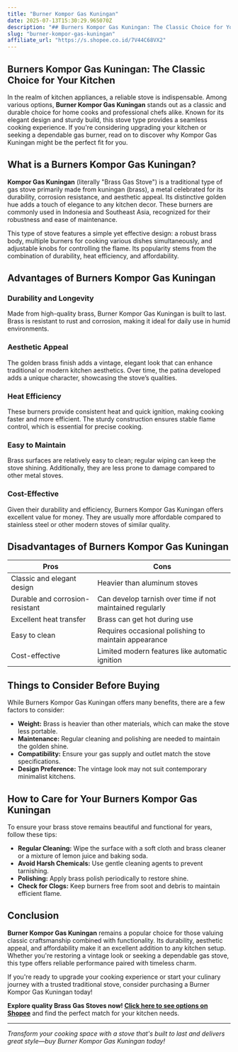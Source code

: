 ```yaml
---
title: "Burner Kompor Gas Kuningan"
date: 2025-07-13T15:30:29.965070Z
description: "## Burners Kompor Gas Kuningan: The Classic Choice for Your Kitchen..."
slug: "burner-kompor-gas-kuningan"
affiliate_url: "https://s.shopee.co.id/7V44C68VX2"
---
```

## Burners Kompor Gas Kuningan: The Classic Choice for Your Kitchen

In the realm of kitchen appliances, a reliable stove is indispensable. Among various options, **Burner Kompor Gas Kuningan** stands out as a classic and durable choice for home cooks and professional chefs alike. Known for its elegant design and sturdy build, this stove type provides a seamless cooking experience. If you're considering upgrading your kitchen or seeking a dependable gas burner, read on to discover why Kompor Gas Kuningan might be the perfect fit for you.

## What is a Burners Kompor Gas Kuningan?

**Kompor Gas Kuningan** (literally "Brass Gas Stove") is a traditional type of gas stove primarily made from kuningan (brass), a metal celebrated for its durability, corrosion resistance, and aesthetic appeal. Its distinctive golden hue adds a touch of elegance to any kitchen decor. These burners are commonly used in Indonesia and Southeast Asia, recognized for their robustness and ease of maintenance.

This type of stove features a simple yet effective design: a robust brass body, multiple burners for cooking various dishes simultaneously, and adjustable knobs for controlling the flame. Its popularity stems from the combination of durability, heat efficiency, and affordability.

## Advantages of Burners Kompor Gas Kuningan

### Durability and Longevity

Made from high-quality brass, Burner Kompor Gas Kuningan is built to last. Brass is resistant to rust and corrosion, making it ideal for daily use in humid environments.

### Aesthetic Appeal

The golden brass finish adds a vintage, elegant look that can enhance traditional or modern kitchen aesthetics. Over time, the patina developed adds a unique character, showcasing the stove’s qualities.

### Heat Efficiency

These burners provide consistent heat and quick ignition, making cooking faster and more efficient. The sturdy construction ensures stable flame control, which is essential for precise cooking.

### Easy to Maintain

Brass surfaces are relatively easy to clean; regular wiping can keep the stove shining. Additionally, they are less prone to damage compared to other metal stoves.

### Cost-Effective

Given their durability and efficiency, Burners Kompor Gas Kuningan offers excellent value for money. They are usually more affordable compared to stainless steel or other modern stoves of similar quality.

## Disadvantages of Burners Kompor Gas Kuningan

| Pros                       | Cons                          |
|----------------------------|------------------------------|
| Classic and elegant design| Heavier than aluminum stoves|
| Durable and corrosion-resistant | Can develop tarnish over time if not maintained regularly |
| Excellent heat transfer   | Brass can get hot during use |
| Easy to clean             | Requires occasional polishing to maintain appearance |
| Cost-effective            | Limited modern features like automatic ignition |

## Things to Consider Before Buying

While Burners Kompor Gas Kuningan offers many benefits, there are a few factors to consider:

- **Weight:** Brass is heavier than other materials, which can make the stove less portable.
- **Maintenance:** Regular cleaning and polishing are needed to maintain the golden shine.
- **Compatibility:** Ensure your gas supply and outlet match the stove specifications.
- **Design Preference:** The vintage look may not suit contemporary minimalist kitchens.

## How to Care for Your Burners Kompor Gas Kuningan

To ensure your brass stove remains beautiful and functional for years, follow these tips:

- **Regular Cleaning:** Wipe the surface with a soft cloth and brass cleaner or a mixture of lemon juice and baking soda.
- **Avoid Harsh Chemicals:** Use gentle cleaning agents to prevent tarnishing.
- **Polishing:** Apply brass polish periodically to restore shine.
- **Check for Clogs:** Keep burners free from soot and debris to maintain efficient flame.

## Conclusion

**Burner Kompor Gas Kuningan** remains a popular choice for those valuing classic craftsmanship combined with functionality. Its durability, aesthetic appeal, and affordability make it an excellent addition to any kitchen setup. Whether you're restoring a vintage look or seeking a dependable gas stove, this type offers reliable performance paired with timeless charm.

If you're ready to upgrade your cooking experience or start your culinary journey with a trusted traditional stove, consider purchasing a Burner Kompor Gas Kuningan today!

**Explore quality Brass Gas Stoves now! [Click here to see options on Shopee](https://s.shopee.co.id/7V44C68VX2)** and find the perfect match for your kitchen needs.

---

*Transform your cooking space with a stove that's built to last and delivers great style—buy Burner Kompor Gas Kuningan today!*